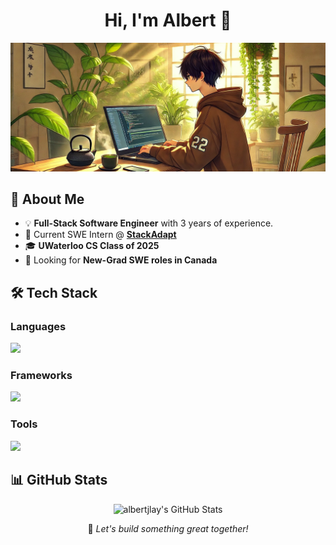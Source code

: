 <div align="center"> 
  <h1>Hi, I'm Albert 👋</h1>
</div>
<img src="https://github.com/albertjlay/albertjlay/blob/main/github-banner.png" alt="Illustration of Albert Lay Coding">

## 🚀 About Me
- 💡 **Full-Stack Software Engineer** with 3 years of experience.
- 🏢 Current SWE Intern @ [**StackAdapt**](https://www.stackadapt.com/) 
- 🎓 **UWaterloo CS Class of 2025**   
- 📌 Looking for **New-Grad SWE roles in Canada**

## 🛠 Tech Stack
### Languages
<img src="https://skillicons.dev/icons?i=ts,python,ruby,go,cpp" />

### Frameworks
<img src="https://skillicons.dev/icons?i=react,nodejs,django,rails," />

### Tools
<img src="https://skillicons.dev/icons?i=aws,mysql,mongodb,graphql,docker,jenkins,bash,git,figma" />

## 📊 GitHub Stats
<div align="center"> 
  <img src="http://github-profile-summary-cards.vercel.app/api/cards/profile-details?username=albertjlay&theme=transparent&count_private=true&show_icons=true&rank_icon=github&locale=en" alt="albertjlay's GitHub Stats" />
  <p>🚀 <em>Let's build something great together!</em></p> 
</div>
